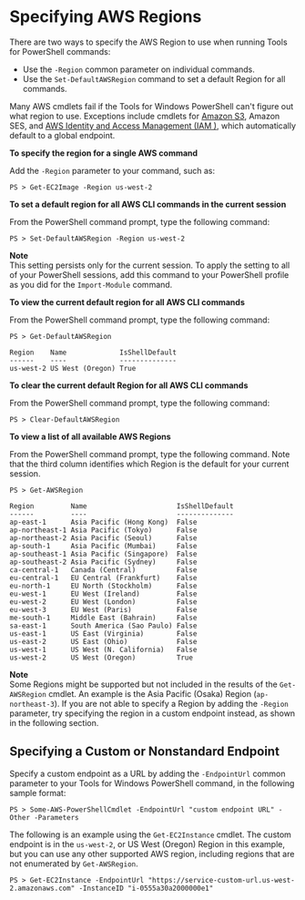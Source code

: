 # Specifying AWS Regions<a name="pstools-installing-specifying-region"></a>

There are two ways to specify the AWS Region to use when running Tools for PowerShell commands:
+ Use the `-Region` common parameter on individual commands\.
+ Use the `Set-DefaultAWSRegion` command to set a default Region for all commands\.

Many AWS cmdlets fail if the Tools for Windows PowerShell can't figure out what region to use\. Exceptions include cmdlets for [Amazon S3](pstools-s3.md), Amazon SES, and [AWS Identity and Access Management \(IAM \)](pstools-iam.md), which automatically default to a global endpoint\.

 **To specify the region for a single AWS command** 

Add the `-Region` parameter to your command, such as:

```
PS > Get-EC2Image -Region us-west-2
```

 **To set a default region for all AWS CLI commands in the current session** 

From the PowerShell command prompt, type the following command:

```
PS > Set-DefaultAWSRegion -Region us-west-2
```

**Note**  
This setting persists only for the current session\. To apply the setting to all of your PowerShell sessions, add this command to your PowerShell profile as you did for the `Import-Module` command\.

 **To view the current default region for all AWS CLI commands** 

From the PowerShell command prompt, type the following command:

```
PS > Get-DefaultAWSRegion

Region    Name             IsShellDefault
------    ----             --------------
us-west-2 US West (Oregon) True
```

 **To clear the current default Region for all AWS CLI commands** 

From the PowerShell command prompt, type the following command:

```
PS > Clear-DefaultAWSRegion
```

 **To view a list of all available AWS Regions** 

From the PowerShell command prompt, type the following command\. Note that the third column identifies which Region is the default for your current session\.

```
PS > Get-AWSRegion

Region         Name                      IsShellDefault
------         ----                      --------------
ap-east-1      Asia Pacific (Hong Kong)  False
ap-northeast-1 Asia Pacific (Tokyo)      False
ap-northeast-2 Asia Pacific (Seoul)      False
ap-south-1     Asia Pacific (Mumbai)     False
ap-southeast-1 Asia Pacific (Singapore)  False
ap-southeast-2 Asia Pacific (Sydney)     False
ca-central-1   Canada (Central)          False
eu-central-1   EU Central (Frankfurt)    False
eu-north-1     EU North (Stockholm)      False
eu-west-1      EU West (Ireland)         False
eu-west-2      EU West (London)          False
eu-west-3      EU West (Paris)           False
me-south-1     Middle East (Bahrain)     False
sa-east-1      South America (Sao Paulo) False
us-east-1      US East (Virginia)        False
us-east-2      US East (Ohio)            False
us-west-1      US West (N. California)   False
us-west-2      US West (Oregon)          True
```

**Note**  
Some Regions might be supported but not included in the results of the `Get-AWSRegion` cmdlet\. An example is the Asia Pacific \(Osaka\) Region \(`ap-northeast-3`\)\. If you are not able to specify a Region by adding the `-Region` parameter, try specifying the region in a custom endpoint instead, as shown in the following section\.

## Specifying a Custom or Nonstandard Endpoint<a name="specifying-a-custom-or-nonstandard-endpoint"></a>

Specify a custom endpoint as a URL by adding the `-EndpointUrl` common parameter to your Tools for Windows PowerShell command, in the following sample format:

```
PS > Some-AWS-PowerShellCmdlet -EndpointUrl "custom endpoint URL" -Other -Parameters
```

The following is an example using the `Get-EC2Instance` cmdlet\. The custom endpoint is in the `us-west-2`, or US West \(Oregon\) Region in this example, but you can use any other supported AWS region, including regions that are not enumerated by `Get-AWSRegion`\.

```
PS > Get-EC2Instance -EndpointUrl "https://service-custom-url.us-west-2.amazonaws.com" -InstanceID "i-0555a30a2000000e1"
```